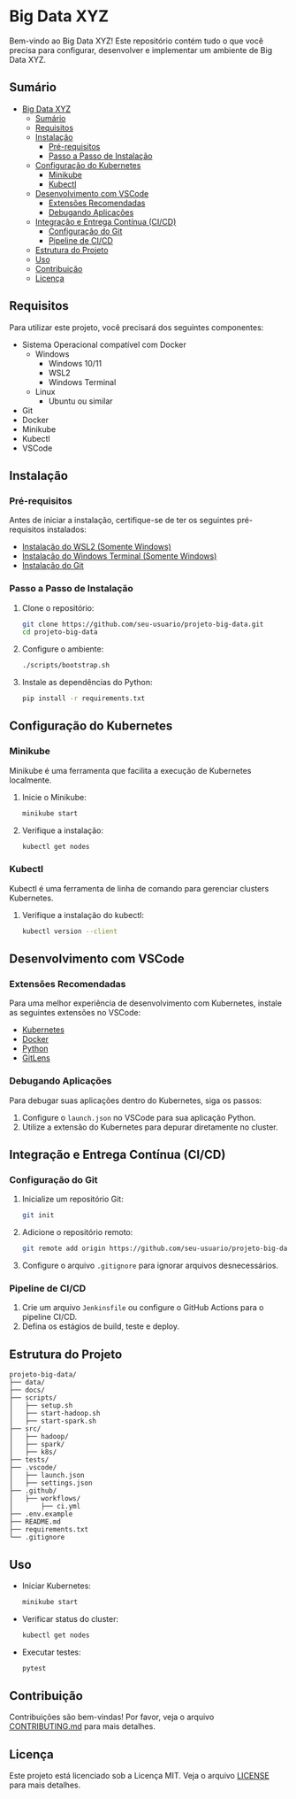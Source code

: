 # Big Data XYZ

Bem-vindo ao Big Data XYZ! Este repositório contém tudo o que você precisa para configurar, desenvolver e implementar um ambiente de Big Data XYZ.

## Sumário

- [Big Data XYZ](#big-data-xyz)
  - [Sumário](#sumário)
  - [Requisitos](#requisitos)
  - [Instalação](#instalação)
    - [Pré-requisitos](#pré-requisitos)
    - [Passo a Passo de Instalação](#passo-a-passo-de-instalação)
  - [Configuração do Kubernetes](#configuração-do-kubernetes)
    - [Minikube](#minikube)
    - [Kubectl](#kubectl)
  - [Desenvolvimento com VSCode](#desenvolvimento-com-vscode)
    - [Extensões Recomendadas](#extensões-recomendadas)
    - [Debugando Aplicações](#debugando-aplicações)
  - [Integração e Entrega Contínua (CI/CD)](#integração-e-entrega-contínua-cicd)
    - [Configuração do Git](#configuração-do-git)
    - [Pipeline de CI/CD](#pipeline-de-cicd)
  - [Estrutura do Projeto](#estrutura-do-projeto)
  - [Uso](#uso)
  - [Contribuição](#contribuição)
  - [Licença](#licença)

## Requisitos

Para utilizar este projeto, você precisará dos seguintes componentes:

- Sistema Operacional compatível com Docker
  - Windows
    - Windows 10/11
    - WSL2
    - Windows Terminal
  - Linux
    - Ubuntu ou similar
- Git
- Docker
- Minikube
- Kubectl
- VSCode

## Instalação

### Pré-requisitos

Antes de iniciar a instalação, certifique-se de ter os seguintes pré-requisitos instalados:

- [Instalação do WSL2 (Somente Windows)](docs/install/wsl.md)
- [Instalação do Windows Terminal (Somente Windows)](docs/install/winterm.md)
- [Instalação do Git](docs/install/git.md)

### Passo a Passo de Instalação

1. Clone o repositório:

   ```bash
   git clone https://github.com/seu-usuario/projeto-big-data.git
   cd projeto-big-data
   ```

2. Configure o ambiente:

   ```bash
   ./scripts/bootstrap.sh
   ```

3. Instale as dependências do Python:

   ```bash
   pip install -r requirements.txt
   ```

## Configuração do Kubernetes

### Minikube

Minikube é uma ferramenta que facilita a execução de Kubernetes localmente.

1. Inicie o Minikube:

   ```bash
   minikube start
   ```

2. Verifique a instalação:

   ```bash
   kubectl get nodes
   ```

### Kubectl

Kubectl é uma ferramenta de linha de comando para gerenciar clusters Kubernetes.

1. Verifique a instalação do kubectl:

   ```bash
   kubectl version --client
   ```

## Desenvolvimento com VSCode

### Extensões Recomendadas

Para uma melhor experiência de desenvolvimento com Kubernetes, instale as seguintes extensões no VSCode:

- [Kubernetes](https://marketplace.visualstudio.com/items?itemName=ms-kubernetes-tools.vscode-kubernetes-tools)
- [Docker](https://marketplace.visualstudio.com/items?itemName=ms-azuretools.vscode-docker)
- [Python](https://marketplace.visualstudio.com/items?itemName=ms-python.python)
- [GitLens](https://marketplace.visualstudio.com/items?itemName=eamodio.gitlens)

### Debugando Aplicações

Para debugar suas aplicações dentro do Kubernetes, siga os passos:

1. Configure o `launch.json` no VSCode para sua aplicação Python.
2. Utilize a extensão do Kubernetes para depurar diretamente no cluster.

## Integração e Entrega Contínua (CI/CD)

### Configuração do Git

1. Inicialize um repositório Git:

   ```bash
   git init
   ```

2. Adicione o repositório remoto:

   ```bash
   git remote add origin https://github.com/seu-usuario/projeto-big-data.git
   ```

3. Configure o arquivo `.gitignore` para ignorar arquivos desnecessários.

### Pipeline de CI/CD

1. Crie um arquivo `Jenkinsfile` ou configure o GitHub Actions para o pipeline CI/CD.
2. Defina os estágios de build, teste e deploy.

## Estrutura do Projeto

```plaintext
projeto-big-data/
├── data/
├── docs/
├── scripts/
│   ├── setup.sh
│   ├── start-hadoop.sh
│   ├── start-spark.sh
├── src/
│   ├── hadoop/
│   ├── spark/
│   ├── k8s/
├── tests/
├── .vscode/
│   ├── launch.json
│   ├── settings.json
├── .github/
│   ├── workflows/
│       ├── ci.yml
├── .env.example
├── README.md
├── requirements.txt
└── .gitignore
```

## Uso

- Iniciar Kubernetes:

  ```bash
  minikube start
  ```

- Verificar status do cluster:

  ```bash
  kubectl get nodes
  ```

- Executar testes:

  ```bash
  pytest
  ```

## Contribuição

Contribuições são bem-vindas! Por favor, veja o arquivo [CONTRIBUTING.md](CONTRIBUTING.md) para mais detalhes.

## Licença

Este projeto está licenciado sob a Licença MIT. Veja o arquivo [LICENSE](LICENSE) para mais detalhes.
